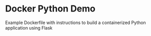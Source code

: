 # Docker Python Demo

Example Dockerfile with instructions to build a containerized Python application using Flask
